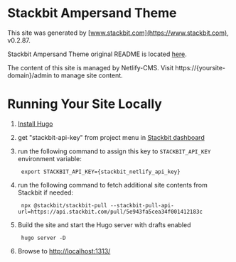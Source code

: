 # Stackbit Ampersand Theme

This site was generated by [www.stackbit.com](https://www.stackbit.com), v0.2.87.

Stackbit Ampersand Theme original README is located [here](./README.theme.md).

The content of this site is managed by Netlify-CMS. Visit https://{yoursite-domain}/admin to manage site content.

# Running Your Site Locally

1. [Install Hugo](https://gohugo.io/getting-started/quick-start/#step-1-install-hugo)

1. get "stackbit-api-key" from project menu in [Stackbit dashboard](https://app.stackbit.com/dashboard)

1. run the following command to assign this key to `STACKBIT_API_KEY` environment variable:

        export STACKBIT_API_KEY={stackbit_netlify_api_key}

1. run the following command to fetch additional site contents from Stackbit if needed:

        npx @stackbit/stackbit-pull --stackbit-pull-api-url=https://api.stackbit.com/pull/5e943fa5cea34f001412183c

1. Build the site and start the Hugo server with drafts enabled

        hugo server -D

1. Browse to [http://localhost:1313/](http://localhost:1313/)
